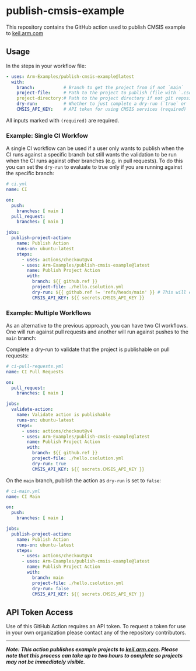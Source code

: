 # publish-cmsis-example

This repository contains the GitHub action used to publish CMSIS example to [keil.arm.com](https://keil.arm.com)

## Usage

In the steps in your workflow file:
```yaml
- uses: Arm-Examples/publish-cmsis-example@latest
  with:
    branch:           # Branch to get the project from if not `main`
    project-file:     # Path to the project to publish (file with `.csolution.yml` extension) (required)
	project-directory:# Path to the project directory if not git repository root
    dry-run:          # Whether to just complete a dry-run (`true` or `false`). This can be useful to verify a project is publishable without actually making it available on `keil.arm.com`
    CMSIS_API_KEY:    # API token for using CMSIS services (required)
```

All inputs marked with `(required)` are required.

### Example: Single CI Workfow

A single CI workflow can be used if a user only wants to publish when the CI runs against a specific branch but still wants the validation to be run when the CI runs against other branches (e.g. in pull requests). To do this you can set the `dry-run` to evaluate to true only if you are running against the specific branch:

```yaml
# ci.yml
name: CI

on:
  push:
    branches: [ main ]
  pull_request:
    branches: [ main ]

jobs:
  publish-project-action:
    name: Publish Action
    runs-on: ubuntu-latest
    steps:
      - uses: actions/checkout@v4
      - uses: Arm-Examples/publish-cmsis-example@latest
        name: Publish Project Action
        with:
          branch: ${{ github.ref }}
          project-file: ./hello.csolution.yml
          dry-run: ${{ github.ref != 'refs/heads/main' }} # This will evaluate to true if the branch is not main
          CMSIS_API_KEY: ${{ secrets.CMSIS_API_KEY }}
```

### Example: Multiple Workflows

As an alternative to the previous approach, you can have two CI workflows. One will run against pull requests and another will run against pushes to the `main` branch:

Complete a dry-run to validate that the project is publishable on pull requests:

```yaml
# ci-pull-requests.yml
name: CI Pull Requests

on:
  pull_request:
    branches: [ main ]

jobs:
  validate-action:
    name: Validate action is publishable
    runs-on: ubuntu-latest
    steps:
      - uses: actions/checkout@v4
      - uses: Arm-Examples/publish-cmsis-example@latest
        name: Publish Project Action
        with:
          branch: ${{ github.ref }}
          project-file: ./hello.csolution.yml
          dry-run: true
          CMSIS_API_KEY: ${{ secrets.CMSIS_API_KEY }}
```

On the `main` branch, publish the action as `dry-run` is set to `false`:

```yaml
# ci-main.yml
name: CI Main

on:
  push:
    branches: [ main ]

jobs:
  publish-project-action:
    name: Publish Action
    runs-on: ubuntu-latest
    steps:
      - uses: actions/checkout@v4
      - uses: Arm-Examples/publish-cmsis-example@latest
        name: Publish Project Action
        with:
          branch: main
          project-file: ./hello.csolution.yml
          dry-run: false
          CMSIS_API_KEY: ${{ secrets.CMSIS_API_KEY }}
```

## API Token Access

Use of this GitHub Action requires an API token. To request a token for use in your own organization please contact any of the repository contributors.

---

**_Note: This action publishes example projects to [keil.arm.com](https://keil.arm.com). Please note that this process can take up to two hours to complete so projects may not be immediately visible._**
